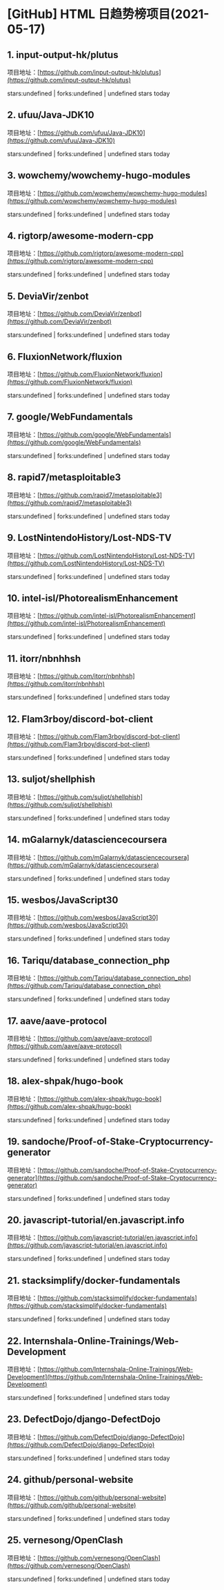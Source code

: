 # [GitHub] HTML 日趋势榜项目(2021-05-17)

## 1. input-output-hk/plutus 

项目地址：[https://github.com/input-output-hk/plutus](https://github.com/input-output-hk/plutus)

stars:undefined | forks:undefined | undefined stars today 



## 2. ufuu/Java-JDK10 

项目地址：[https://github.com/ufuu/Java-JDK10](https://github.com/ufuu/Java-JDK10)

stars:undefined | forks:undefined | undefined stars today 



## 3. wowchemy/wowchemy-hugo-modules 

项目地址：[https://github.com/wowchemy/wowchemy-hugo-modules](https://github.com/wowchemy/wowchemy-hugo-modules)

stars:undefined | forks:undefined | undefined stars today 



## 4. rigtorp/awesome-modern-cpp 

项目地址：[https://github.com/rigtorp/awesome-modern-cpp](https://github.com/rigtorp/awesome-modern-cpp)

stars:undefined | forks:undefined | undefined stars today 



## 5. DeviaVir/zenbot 

项目地址：[https://github.com/DeviaVir/zenbot](https://github.com/DeviaVir/zenbot)

stars:undefined | forks:undefined | undefined stars today 



## 6. FluxionNetwork/fluxion 

项目地址：[https://github.com/FluxionNetwork/fluxion](https://github.com/FluxionNetwork/fluxion)

stars:undefined | forks:undefined | undefined stars today 



## 7. google/WebFundamentals 

项目地址：[https://github.com/google/WebFundamentals](https://github.com/google/WebFundamentals)

stars:undefined | forks:undefined | undefined stars today 



## 8. rapid7/metasploitable3 

项目地址：[https://github.com/rapid7/metasploitable3](https://github.com/rapid7/metasploitable3)

stars:undefined | forks:undefined | undefined stars today 



## 9. LostNintendoHistory/Lost-NDS-TV 

项目地址：[https://github.com/LostNintendoHistory/Lost-NDS-TV](https://github.com/LostNintendoHistory/Lost-NDS-TV)

stars:undefined | forks:undefined | undefined stars today 



## 10. intel-isl/PhotorealismEnhancement 

项目地址：[https://github.com/intel-isl/PhotorealismEnhancement](https://github.com/intel-isl/PhotorealismEnhancement)

stars:undefined | forks:undefined | undefined stars today 



## 11. itorr/nbnhhsh 

项目地址：[https://github.com/itorr/nbnhhsh](https://github.com/itorr/nbnhhsh)

stars:undefined | forks:undefined | undefined stars today 



## 12. Flam3rboy/discord-bot-client 

项目地址：[https://github.com/Flam3rboy/discord-bot-client](https://github.com/Flam3rboy/discord-bot-client)

stars:undefined | forks:undefined | undefined stars today 



## 13. suljot/shellphish 

项目地址：[https://github.com/suljot/shellphish](https://github.com/suljot/shellphish)

stars:undefined | forks:undefined | undefined stars today 



## 14. mGalarnyk/datasciencecoursera 

项目地址：[https://github.com/mGalarnyk/datasciencecoursera](https://github.com/mGalarnyk/datasciencecoursera)

stars:undefined | forks:undefined | undefined stars today 



## 15. wesbos/JavaScript30 

项目地址：[https://github.com/wesbos/JavaScript30](https://github.com/wesbos/JavaScript30)

stars:undefined | forks:undefined | undefined stars today 



## 16. Tariqu/database_connection_php 

项目地址：[https://github.com/Tariqu/database_connection_php](https://github.com/Tariqu/database_connection_php)

stars:undefined | forks:undefined | undefined stars today 



## 17. aave/aave-protocol 

项目地址：[https://github.com/aave/aave-protocol](https://github.com/aave/aave-protocol)

stars:undefined | forks:undefined | undefined stars today 



## 18. alex-shpak/hugo-book 

项目地址：[https://github.com/alex-shpak/hugo-book](https://github.com/alex-shpak/hugo-book)

stars:undefined | forks:undefined | undefined stars today 



## 19. sandoche/Proof-of-Stake-Cryptocurrency-generator 

项目地址：[https://github.com/sandoche/Proof-of-Stake-Cryptocurrency-generator](https://github.com/sandoche/Proof-of-Stake-Cryptocurrency-generator)

stars:undefined | forks:undefined | undefined stars today 



## 20. javascript-tutorial/en.javascript.info 

项目地址：[https://github.com/javascript-tutorial/en.javascript.info](https://github.com/javascript-tutorial/en.javascript.info)

stars:undefined | forks:undefined | undefined stars today 



## 21. stacksimplify/docker-fundamentals 

项目地址：[https://github.com/stacksimplify/docker-fundamentals](https://github.com/stacksimplify/docker-fundamentals)

stars:undefined | forks:undefined | undefined stars today 



## 22. Internshala-Online-Trainings/Web-Development 

项目地址：[https://github.com/Internshala-Online-Trainings/Web-Development](https://github.com/Internshala-Online-Trainings/Web-Development)

stars:undefined | forks:undefined | undefined stars today 



## 23. DefectDojo/django-DefectDojo 

项目地址：[https://github.com/DefectDojo/django-DefectDojo](https://github.com/DefectDojo/django-DefectDojo)

stars:undefined | forks:undefined | undefined stars today 



## 24. github/personal-website 

项目地址：[https://github.com/github/personal-website](https://github.com/github/personal-website)

stars:undefined | forks:undefined | undefined stars today 



## 25. vernesong/OpenClash 

项目地址：[https://github.com/vernesong/OpenClash](https://github.com/vernesong/OpenClash)

stars:undefined | forks:undefined | undefined stars today 



